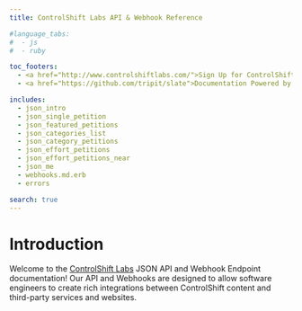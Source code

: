 ```yaml
---
title: ControlShift Labs API & Webhook Reference

#language_tabs:
#  - js
#  - ruby

toc_footers:
  - <a href="http://www.controlshiftlabs.com/">Sign Up for ControlShift Labs</a>
  - <a href="https://github.com/tripit/slate">Documentation Powered by Slate</a>

includes:
  - json_intro
  - json_single_petition
  - json_featured_petitions
  - json_categories_list
  - json_category_petitions
  - json_effort_petitions
  - json_effort_petitions_near
  - json_me
  - webhooks.md.erb
  - errors

search: true
---
```


# Introduction

Welcome to the [ControlShift Labs](http://www.controlshiftlabs.com/) JSON API and Webhook Endpoint documentation!  Our API and Webhooks are designed to allow software engineers to create rich integrations between ControlShift content and third-party services and websites.